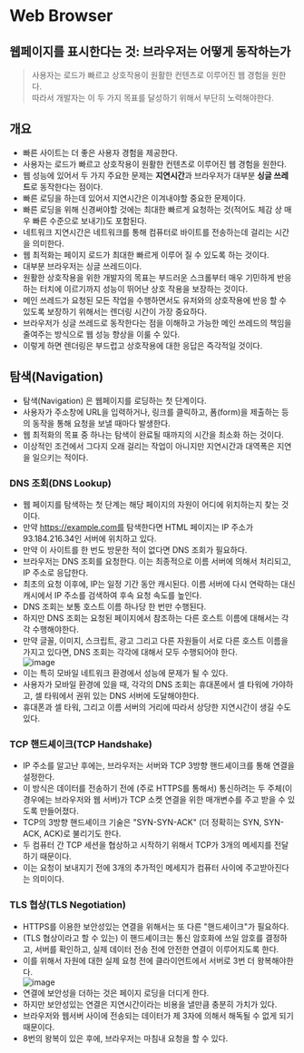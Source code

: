 # Web Browser
## 웹페이지를 표시한다는 것: 브라우저는 어떻게 동작하는가
> 사용자는 로드가 빠르고 상호작용이 원활한 컨텐츠로 이루어진 웹 경험을 원한다.      
> 따라서 개발자는 이 두 가지 목표를 달성하기 위해서 부단히 노력해야한다.
     
## 개요
- 빠른 사이트는 더 좋은 사용자 경험을 제공한다.
- 사용자는 로드가 빠르고 상호작용이 원활한 컨텐츠로 이루어진 웹 경험을 원한다.
- 웹 성능에 있어서 두 가지 주요한 문제는 **지연시간**과 브라우저가 대부분 **싱글 쓰레드**로 동작한다는 점이다.
- 빠른 로딩을 하는데 있어서 지연시간은 이겨내야할 중요한 문제이다.
- 빠른 로딩을 위해 신경써야할 것에는 최대한 빠르게 요청하는 것(적어도 체감 상 매우 빠른 수준으로 보내기)도 포함된다.
- 네트워크 지연시간은 네트워크를 통해 컴퓨터로 바이트를 전송하는데 걸리는 시간을 의미한다.
- 웹 최적화는 페이지 로드가 최대한 빠르게 이루어 질 수 있도록 하는 것이다.
- 대부분 브라우저는 싱글 쓰레드이다.
- 원활한 상호작용을 위한 개발자의 목표는 부드러운 스크롤부터 매우 기민하게 반응하는 터치에 이르기까지 성능이 뛰어난 상호 작용을 보장하는 것이다.
- 메인 쓰레드가 요청된 모든 작업을 수행하면서도 유저와의 상호작용에 반응 할 수 있도록 보장하기 위해서는 렌더링 시간이 가장 중요하다.
- 브라우저가 싱글 쓰레드로 동작한다는 점을 이해하고 가능한 메인 쓰레드의 책임을 줄여주는 방식으로 웹 성능 향상을 이룰 수 있다.
- 이렇게 하면 렌더링은 부드럽고 상호작용에 대한 응답은 즉각적일 것이다.
    
## 탐색(Navigation)
- 탐색(Navigation) 은 웹페이지를 로딩하는 첫 단계이다.
- 사용자가 주소창에 URL을 입력하거나, 링크를 클릭하고, 폼(form)을 제출하는 등의 동작을 통해 요청을 보낼 때마다 발생한다.
- 웹 최적화의 목표 중 하나는 탐색이 완료될 때까지의 시간을 최소화 하는 것이다.
- 이상적인 조건에서 그다지 오래 걸리는 작업이 아니지만 지연시간과 대역폭은 지연을 일으키는 적이다.
     
### DNS 조회(DNS Lookup)
- 웹 페이지를 탐색하는 첫 단계는 해당 페이지의 자원이 어디에 위치하는지 찾는 것이다.
- 만약 https://example.com를 탐색한다면 HTML 페이지는 IP 주소가 93.184.216.34인 서버에 위치하고 있다.
- 만약 이 사이트를 한 번도 방문한 적이 없다면 DNS 조회가 필요하다.
- 브라우저는 DNS 조회를 요청한다. 이는 최종적으로 이름 서버에 의해서 처리되고, IP 주소로 응답한다.
- 최초의 요청 이후에, IP는 일정 기간 동안 캐시된다. 이름 서버에 다시 연락하는 대신 캐시에서 IP 주소를 검색하여 후속 요청 속도를 높인다.
- DNS 조회는 보통 호스트 이름 하나당 한 번만 수행된다.
- 하지만 DNS 조회는 요청된 페이지에서 참조하는 다른 호스트 이름에 대해서는 각각 수행해야한다.
- 만약 글꼴, 이미지, 스크립트, 광고 그리고 다른 자원들이 서로 다른 호스트 이름을 가지고 있다면, DNS 조회는 각각에 대해서 모두 수행되어야 한다.     
![image](https://github.com/user-attachments/assets/120ce705-19cc-4019-b673-c676efa17168)
- 이는 특히 모바일 네트워크 환경에서 성능에 문제가 될 수 있다.
- 사용자가 모바일 환경에 있을 때, 각각의 DNS 조회는 휴대폰에서 셀 타워에 가야하고, 셀 타워에서 권위 있는 DNS 서버에 도달해야한다.
- 휴대폰과 셀 타워, 그리고 이름 서버의 거리에 따라서 상당한 지연시간이 생길 수도 있다.
### TCP 핸드셰이크(TCP Handshake)
- IP 주소를 알고난 후에는, 브라우저는 서버와 TCP 3방향 핸드셰이크를 통해 연결을 설정한다.
- 이 방식은 데이터를 전송하기 전에 (주로 HTTPS를 통해서) 통신하려는 두 주체(이 경우에는 브라우저와 웹 서버)가 TCP 소켓 연결을 위한 매개변수를 주고 받을 수 있도록 만들어졌다.
- TCP의 3방향 핸드셰이크 기술은 "SYN-SYN-ACK" (더 정확히는 SYN, SYN-ACK, ACK)로 불리기도 한다.
- 두 컴퓨터 간 TCP 세션을 협상하고 시작하기 위해서 TCP가 3개의 메세지를 전달하기 때문이다.
- 이는 요청이 보내지기 전에 3개의 추가적인 메세지가 컴퓨터 사이에 주고받아진다는 의미이다.
### TLS 협상(TLS Negotiation)
- HTTPS를 이용한 보안성있는 연결을 위해서는 또 다른 "핸드셰이크"가 필요하다.
- (TLS 협상이라고 할 수 있는) 이 핸드셰이크는 통신 암호화에 쓰일 암호를 결정하고, 서버를 확인하고, 실제 데이터 전송 전에 안전한 연결이 이루어지도록 한다.
- 이를 위해서 자원에 대한 실제 요청 전에 클라이언트에서 서버로 3번 더 왕복해야한다.      
![image](https://github.com/user-attachments/assets/c7f1c644-53bf-4879-a0f0-7af9482f6079)     
- 연결에 보안성을 더하는 것은 페이지 로딩을 더디게 한다.
- 하지만 보안성있는 연결은 지연시간이라는 비용을 낼만큼 충분히 가치가 있다.
- 브라우저와 웹서버 사이에 전송되는 데이터가 제 3자에 의해서 해독될 수 없게 되기 때문이다.
- 8번의 왕복이 있은 후에, 브라우저는 마침내 요청을 할 수 있다.
